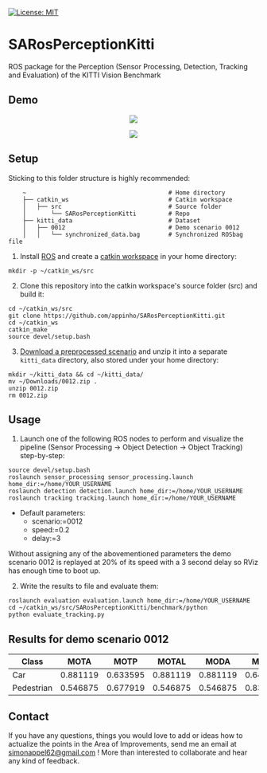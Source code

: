 [![License: MIT](https://img.shields.io/badge/License-MIT-yellow.svg)](https://opensource.org/licenses/MIT)  

SARosPerceptionKitti
=================
 
ROS package for the Perception (Sensor Processing, Detection, Tracking and Evaluation) of the KITTI Vision Benchmark 

## Demo
<p align="center">
  <img src="./videos/semantic.gif">
</p>

<p align="center">
  <img src="./videos/rviz.gif">
</p>

## Setup

Sticking to this folder structure is highly recommended:  
 
```
    ~                                        # Home directory
    ├── catkin_ws                            # Catkin workspace
    │   ├── src                              # Source folder
    │       └── SARosPerceptionKitti         # Repo
    ├── kitti_data                           # Dataset
    │   ├── 0012                             # Demo scenario 0012
    │   │   └── synchronized_data.bag        # Synchronized ROSbag file
```

1) Install [ROS](http://wiki.ros.org/Installation/Ubuntu) and create a [catkin workspace](http://wiki.ros.org/catkin/Tutorials/create_a_workspace) in your home directory:  

```
mkdir -p ~/catkin_ws/src
```

2) Clone this repository into the catkin workspace's source folder (src) and build it:  

```
cd ~/catkin_ws/src
git clone https://github.com/appinho/SARosPerceptionKitti.git
cd ~/catkin_ws
catkin_make
source devel/setup.bash
```

3) [Download a preprocessed scenario](https://drive.google.com/drive/folders/1vHpkoC78fPXT64-VFL1H5Mm1bdukK5Qz?usp=sharing) and unzip it into a separate `kitti_data` directory, also stored under your home directory:

```
mkdir ~/kitti_data && cd ~/kitti_data/
mv ~/Downloads/0012.zip .
unzip 0012.zip
rm 0012.zip
```

## Usage 

1) Launch one of the following ROS nodes to perform and visualize the pipeline (Sensor Processing -> Object Detection -> Object Tracking) step-by-step:  

```
source devel/setup.bash
roslaunch sensor_processing sensor_processing.launch home_dir:=/home/YOUR_USERNAME
roslaunch detection detection.launch home_dir:=/home/YOUR_USERNAME
roslaunch tracking tracking.launch home_dir:=/home/YOUR_USERNAME
```

   * Default parameters:
        * scenario:=0012
        * speed:=0.2   
        * delay:=3  

Without assigning any of the abovementioned parameters the demo scenario 0012 is replayed at 20% of its speed with a 3 second delay so RViz has enough time to boot up.  

2) Write the results to file and evaluate them:

```
roslaunch evaluation evaluation.launch home_dir:=/home/YOUR_USERNAME
cd ~/catkin_ws/src/SARosPerceptionKitti/benchmark/python
python evaluate_tracking.py
```

## Results for demo scenario 0012

| Class        |  MOTA   |  MOTP   |  MOTAL  |  MODA   |  MODP   |
| ------------ |:-------:|:-------:|:-------:|:-------:|:-------:|
| Car          | 0.881119| 0.633595| 0.881119| 0.881119| 0.642273|
| Pedestrian   | 0.546875| 0.677919| 0.546875| 0.546875| 0.836921|

## Contact

If you have any questions, things you would love to add or ideas how to actualize the points in the Area of Improvements, send me an email at simonappel62@gmail.com ! More than interested to collaborate and hear any kind of feedback.

<!--

### DIY: Data generation

0000 -> 0005
0001 -> 0009
0002 -> 0011
0003 -> 0013
0004 -> 0014
0006 -> 0018
0010 -> 0056
0011 -> 0059
0012 -> 0060
0013 -> 0091

1) [Install Kitti2Bag](https://github.com/tomas789/kitti2bag)

```
pip install kitti2bag
```

2) Convert scenario `0060` into a ROSbag file:  

    * Download and unzip the `synced+rectified data` file and its `calibration` file from the [KITTI Raw Dataset](http://www.cvlibs.net/datasets/kitti/raw_data.php)
    * Merge both files into one ROSbag file

```
cd ~/kitti_data/
kitti2bag -t 2011_09_26 -r 0060 raw_synced
```

3) Synchronize the sensor data:  

    * The script matches the timestamps of the Velodyne point cloud data with the camara data to perform Sensor Fusion in a synchronized way within the ROS framework 
```
cd ~/catkim_ws/src/ROS_Perception_Kitti_Dataset/pre_processing/
python sync_rosbag.py raw_synced.bag
```

4) Store preprocessed semantic segmentated images:  

    * The camera data is preprocessed within a Deep Neural Network to create semantic segmentated images. With this step a "real-time" performance on any device (CPU usage) can be guaranteed

```
mkdir ~/kitti_data/0060/segmented_semantic_images/
cd ~/kitti_data/0060/segmented_semantic_images/
```

   * For any other scenario follow this steps: Well pre-trained network with an IOU of 73% can be found here: [Finetuned Google's DeepLab on KITTI Dataset](https://github.com/hiwad-aziz/kitti_deeplab)

### Troubleshooting

* Make sure to close RVIz and restart the ROS launch command if you want to execute the scenario again. Otherwise it seems like the data isn't moving anymore ([see here](https://github.com/appinho/SARosPerceptionKitti/issues/7))
* Semenatic images warning: Go to sensor.cpp line 543 in sensor_processing_lib and hardcode your personal home directory! ([see full discussion here](https://github.com/appinho/SARosPerceptionKitti/issues/10))
* Make sure the scenario is encoded as 4 digit number, like above `0060`
* Make sure the images are encoded as 10 digit numbers starting from `0000000000.png`
* Make sure the resulting semantic segmentated images have the color encoding of the [Cityscape Dataset](https://www.cityscapes-dataset.com/examples/)

### Results

Evaluation results for 7 Scenarios `0011,0013,0014,0018,0056,0059,0060`

| Class        |  MOTP   |  MODP   |
| ------------ |:-------:|:-------:|
| Car          | 0.715273| 0.785403|
| Pedestrian   | 0.581809| 0.988038|

### Area for Improvements

* Friendly solution to not hard code the user's home directory path
* Record walk through video of entire project
* Find a way to run multiple scenarios with one execution
* Improving the Object Detection:  
     * Visualize Detection Grid
     * Incorporate features of the shape of cars
     * Handle false classification within the semantic segmentation
     * Replace MinAreaRect with better fitting of the object's bounding box
     * Integrate view of camera image to better group clusters since point clouds can be spare for far distances
* Improving the Object Tracking:
     * Delete duplicated tracks
     * Soften yaw estimations
* Improve evaluation
     * Write out FP FN
* Try different approaches:
     * Applying the VoxelNet
     
### To Do

* Make smaller gifs
* Double check
  * transformation from camera 02 to velo
  * grid to point cloud has any errors
* Reduce street pavement error prone cells
* Objects to free space or not

## Evaluation for 7 Scenarios 0011,0013,0014,0018,0056,0059,0060

| Class        | MOTA    | MOTP    |  MOTAL  |    MODA |    MODP |
| ------------ |:-------:|:-------:|:-------:|:-------:|:-------:|
| CAR          | 0.250970| 0.715273| 0.274552| 0.274903| 0.785403|
| PEDESTRIAN   |-0.015038| 0.581809|-0.015038|-0.015038| 0.988038|


[157, 154, 280, 306, 378, 1283, 17]
[64, 10, 10, 72, 11, 196, 0]
[39, 75, 120, 39, 33, 569, 0]

[8, 0, 1, 0, 4, 18, 18]
[3, 0, 2, 0, 0, 52, 0]
[172, 0, 63, 0, 25, 177, 46]

## Pipeline

### 1a) Sensor Fusion: Velodyne Point Cloud Processing

* [Ground extraction & Free space estimation](http://wiki.ros.org/but_velodyne_proc)

### 1b) Sensor Fusion: Raw Image Processing

* [Semantic segmentation](https://github.com/martinkersner/train-DeepLab)

### 1c) Sensor Fusion: Mapping Point Cloud and Image

### 2 Detection: DBSCAN Clustering

### 3 Tracking: UKF Tracker


Video image linker example

[![Segmentation illustration](https://img.youtube.com/vi/UXHX9kFGXfg/0.jpg)](https://www.youtube.com/watch?v=UXHX9kFGXfg "Segmentation")


-->
